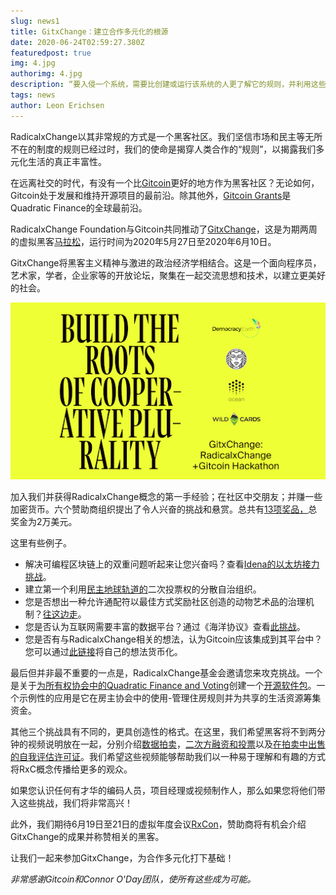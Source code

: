 ```yaml
---
slug: news1
title: GitxChange：建立合作多元化的根源
date: 2020-06-24T02:59:27.380Z
featuredpost: true
img: 4.jpg
authorimg: 4.jpg
description: “要入侵一个系统，需要比创建或运行该系统的人更了解它的规则，并利用这些人打算该系统工作的方式与它实际工作的方式之间的所有脆弱距离，或者工作。在利用这些无意的用途时，黑客并没有像破坏规则那样违反规则。”  爱德华·斯诺登，2019年，“永久记录”
tags: news
author: Leon Erichsen
---
```

RadicalxChange以其非常规的方式是一个黑客社区。我们坚信市场和民主等无所不在的制度的规则已经过时，我们的使命是揭穿人类合作的“规则”，以揭露我们多元化生活的真正丰富性。

在远离社交的时代，有没有一个比[Gitcoin](https://gitcoin.co/)更好的地方作为黑客社区？无论如何，Gitcoin处于发展和维持开源项目的最前沿。除其他外，[Gitcoin Grants](https://gitcoin.co/grants/)是Quadratic Finance的全球最前沿。

RadicalxChange Foundation与Gitcoin共同推动了[GitxChange](https://gitcoin.co/hackathon/GitxChange/onboard)，这是为期两周的虚拟黑客[马拉松](https://gitcoin.co/hackathon/GitxChange/onboard)，运行时间为2020年5月27日至2020年6月10日。

GitxChange将黑客主义精神与激进的政治经济学相结合。这是一个面向程序员，艺术家，学者，企业家等的开放论坛，聚集在一起交流思想和技术，以建立更美好的社会。

![gitxchange-image](gitxchange-image.png)

加入我们并获得RadicalxChange概念的第一手经验；在社区中交朋友；并赚一些加密货币。六个赞助商组织提出了令人兴奋的挑战和悬赏。总共有[13项奖品，](https://gitcoin.co/hackathon/GitxChange/?tab=hackathon:13)总奖金为2万美元。

这里有些例子。

* 解决可编程区块链上的双重问题听起来让您兴奋吗？查看[Idena的以太坊接力挑战](https://gitcoin.co/issue/idena-network/idena-go/426/4357)。
* 建立第一个利用[民主地球轨道的](https://gitcoin.co/issue/DemocracyEarth/DemocracyDAO/1/4386)二次投票权的分散自治组织。
* 您是否想出一种允许通配符以最佳方式奖励社区创造的动物艺术品的治理机制？[往这边走](https://gitcoin.co/issue/wildcards-world/ui/93/4375)。
* 您是否认为互联网需要丰富的数据平台？通过《海洋协议》查看[此挑战](https://gitcoin.co/issue/oceanprotocol/ocean-bounties/24/4379)。
* 您是否有与RadicalxChange相关的想法，认为Gitcoin应该集成到其平台中？您可以通过[此链接](https://gitcoin.co/issue/gitcoinco/web/6726/4389)将自己的想法货币化。

最后但并非最不重要的一点是，RadicalxChange基金会邀请您来攻克挑战。一个是关于[为所有权协会中的Quadratic Finance and Voting](https://gitcoin.co/issue/RadicalxChange/GitxChange/1/4381)创建一个[开源软件包](https://gitcoin.co/issue/RadicalxChange/GitxChange/1/4381)。一个示例性的应用是它在房主协会中的使用-管理住房规则并为共享的生活资源筹集资金。

其他三个挑战具有不同的，更具创造性的格式。在这里，我们希望黑客将不到两分钟的视频说明放在一起，分别介绍[数据](https://gitcoin.co/issue/RadicalxChange/GitxChange/4/4384)[拍卖](https://gitcoin.co/issue/RadicalxChange/GitxChange/3/4383)，[二次方融资和投票](https://gitcoin.co/issue/RadicalxChange/GitxChange/2/4382)以及[在拍卖中出售的自我评估许可证](https://gitcoin.co/issue/RadicalxChange/GitxChange/3/4383)。我们希望这些视频能够帮助我们以一种易于理解和有趣的方式将RxC概念传播给更多的观众。

如果您认识任何有才华的编码人员，项目经理或视频制作人，那么如果您将他们带入这些挑战，我们将非常高兴！

此外，我们期待6月19日至21日的虚拟年度会议[RxCon](https://www.radicalxchange.org/2020-conference/)，赞助商将有机会介绍GitxChange的成果并称赞相关的黑客。

让我们一起来参加GitxChange，为合作多元化打下基础！

*非常感谢Gitcoin和Connor O'Day团队，使所有这些成为可能。*